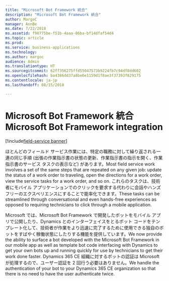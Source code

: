 ```yaml
---
title: "Microsoft Bot Framework 統合"
description: "Microsoft Bot Framework 統合"
author: MargoC
manager: AnnBe
ms.date: 7/22/2018
ms.assetid: f98775be-f51b-4aaa-86ba-bf14dfaf54d4
ms.topic: article
ms.prod: 
ms.service: business-applications
ms.technology: 
ms.author: margoc
audience: Admin
ms.translationtype: HT
ms.sourcegitcommit: 62ff356275ffd55047573b9224fb7c94df8dd602
ms.openlocfilehash: ba4386dd37a8be6e1159d1f8ae3f37393f829175
ms.contentlocale: ja-jp
ms.lasthandoff: 08/15/2018

---
```

#  <a name="microsoft-bot-framework-integration"></a><span data-ttu-id="4dcdc-103">Microsoft Bot Framework 統合</span><span class="sxs-lookup"><span data-stu-id="4dcdc-103">Microsoft Bot Framework integration</span></span>

[!include[field-service banner](../../../includes/field-service.md)]




<span data-ttu-id="4dcdc-104">ほとんどのフィールド サービス作業には、特定の職務に対して繰り返される一連の同じ手順 (出張の作業指示書の状態の更新、作業指示書の指示を開く、作業指示書のサービス タスクの表示など) があります。</span><span class="sxs-lookup"><span data-stu-id="4dcdc-104">Most field service work involves a set of the same steps that are repeated on any given job: update the status of a work order to traveling, open the directions for a work order, view the service tasks for a work order, and so on.</span></span> <span data-ttu-id="4dcdc-105">これらのタスクは、技術者にモバイル アプリケーションでのクリックを要求する代わりに会話やハンズフリーのエクスペリエンスにすることで能率化できます。</span><span class="sxs-lookup"><span data-stu-id="4dcdc-105">These tasks can be streamlined through conversational and even hands-free experiences as opposed to requiring technicians to click through a mobile application.</span></span> 

<span data-ttu-id="4dcdc-106">Microsoft では、Microsoft Bot Framework で開発したボットをモバイル アプリで公開したり、Dynamics とのインターフェイスをとるボット コードをテンプレート化して、技術者が作業をより迅速に完了するために使用できる独自のボットをすばやく稼働状態にしたりする機能を提供しています。</span><span class="sxs-lookup"><span data-stu-id="4dcdc-106">We now provide the ability to surface a bot developed with the Microsoft Bot Framework in our mobile app as well as template bot code interfacing with Dynamics to get your own bots up and running quickly for use by technicians to get their work done faster.</span></span> <span data-ttu-id="4dcdc-107">Dynamics 365 CE 組織に対するボットの認証は Microsoft が処理するので、ユーザー認証を 2 回行う必要はありません。</span><span class="sxs-lookup"><span data-stu-id="4dcdc-107">We handle the authentication of your bot to your Dynamics 365 CE organization so that there is no need to have the user authenticate twice.</span></span>



